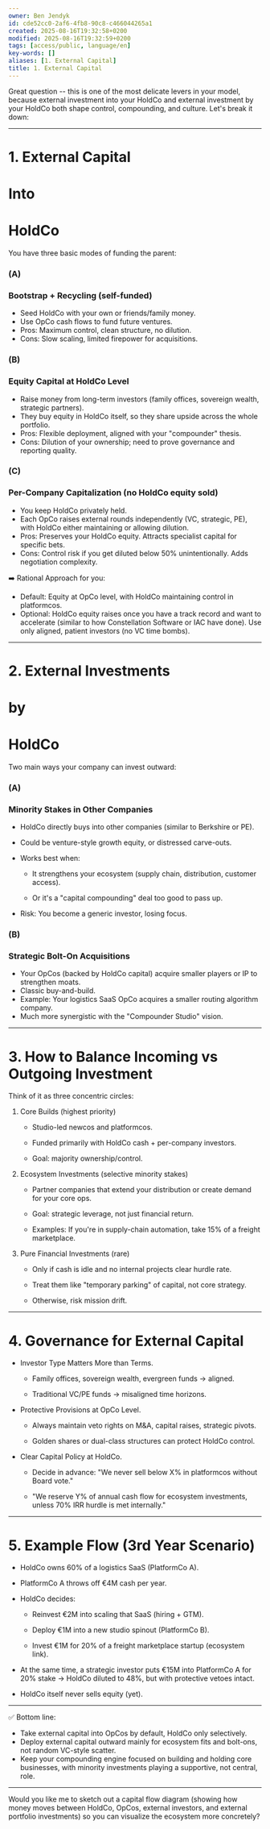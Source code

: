 ```yaml
---
owner: Ben Jendyk
id: cde52cc0-2af6-4fb8-90c8-c466044265a1
created: 2025-08-16T19:32:58+0200
modified: 2025-08-16T19:32:59+0200
tags: [access/public, language/en]
key-words: []
aliases: [1. External Capital]
title: 1. External Capital
---
```


Great question -- this is one of the most delicate levers in your model, because external investment into your HoldCo and external investment by your HoldCo both shape control, compounding, and culture. Let's break it down:
* * *

# 1. External Capital

# Into

#  HoldCo

  

You have three basic modes of funding the parent:

  

### (A)

### Bootstrap + Recycling (self-funded)
- Seed HoldCo with your own or friends/family money.
- Use OpCo cash flows to fund future ventures.
- Pros: Maximum control, clean structure, no dilution.
- Cons: Slow scaling, limited firepower for acquisitions.

  

### (B)

### Equity Capital at HoldCo Level

- Raise money from long-term investors (family offices, sovereign wealth, strategic partners).
- They buy equity in HoldCo itself, so they share upside across the whole portfolio.
- Pros: Flexible deployment, aligned with your "compounder" thesis.
- Cons: Dilution of your ownership; need to prove governance and reporting quality.

  

### (C)

### Per-Company Capitalization (no HoldCo equity sold)

- You keep HoldCo privately held.
- Each OpCo raises external rounds independently (VC, strategic, PE), with HoldCo either maintaining or allowing dilution.
- Pros: Preserves your HoldCo equity. Attracts specialist capital for specific bets.
- Cons: Control risk if you get diluted below 50% unintentionally. Adds negotiation complexity.

  

➡️ Rational Approach for you:

- Default: Equity at OpCo level, with HoldCo maintaining control in platformcos.
- Optional: HoldCo equity raises once you have a track record and want to accelerate (similar to how Constellation Software or IAC have done). Use only aligned, patient investors (no VC time bombs).
* * *

# 2. External Investments

# by

#  HoldCo

  

Two main ways your company can invest outward:

  

### (A)

### Minority Stakes in Other Companies

- HoldCo directly buys into other companies (similar to Berkshire or PE).
- Could be venture-style growth equity, or distressed carve-outs.
- Works best when:

    - It strengthens your ecosystem (supply chain, distribution, customer access).

    - Or it's a "capital compounding" deal too good to pass up.
- Risk: You become a generic investor, losing focus.

  

### (B)

### Strategic Bolt-On Acquisitions

- Your OpCos (backed by HoldCo capital) acquire smaller players or IP to strengthen moats.
- Classic buy-and-build.
- Example: Your logistics SaaS OpCo acquires a smaller routing algorithm company.
- Much more synergistic with the "Compounder Studio" vision.
* * *

# 3. How to Balance Incoming vs Outgoing Investment

  

Think of it as three concentric circles:

1. Core Builds (highest priority)

    - Studio-led newcos and platformcos.

    - Funded primarily with HoldCo cash + per-company investors.

    - Goal: majority ownership/control.

2. Ecosystem Investments (selective minority stakes)

    - Partner companies that extend your distribution or create demand for your core ops.

    - Goal: strategic leverage, not just financial return.

    - Examples: If you're in supply-chain automation, take 15% of a freight marketplace.

3. Pure Financial Investments (rare)

    - Only if cash is idle and no internal projects clear hurdle rate.

    - Treat them like "temporary parking" of capital, not core strategy.

    - Otherwise, risk mission drift.
* * *

# 4. Governance for External Capital

- Investor Type Matters More than Terms.

    - Family offices, sovereign wealth, evergreen funds → aligned.

    - Traditional VC/PE funds → misaligned time horizons.
- Protective Provisions at OpCo Level.

    - Always maintain veto rights on M&A, capital raises, strategic pivots.

    - Golden shares or dual-class structures can protect HoldCo control.
- Clear Capital Policy at HoldCo.

    - Decide in advance: "We never sell below X% in platformcos without Board vote."

    - "We reserve Y% of annual cash flow for ecosystem investments, unless 70% IRR hurdle is met internally."
* * *

# 5. Example Flow (3rd Year Scenario)

- HoldCo owns 60% of a logistics SaaS (PlatformCo A).
- PlatformCo A throws off €4M cash per year.
- HoldCo decides:

    - Reinvest €2M into scaling that SaaS (hiring + GTM).

    - Deploy €1M into a new studio spinout (PlatformCo B).

    - Invest €1M for 20% of a freight marketplace startup (ecosystem link).
- At the same time, a strategic investor puts €15M into PlatformCo A for 20% stake → HoldCo diluted to 48%, but with protective vetoes intact.
- HoldCo itself never sells equity (yet).
* * *

✅ Bottom line:

- Take external capital into OpCos by default, HoldCo only selectively.
- Deploy external capital outward mainly for ecosystem fits and bolt-ons, not random VC-style scatter.
- Keep your compounding engine focused on building and holding core businesses, with minority investments playing a supportive, not central, role.
* * *

Would you like me to sketch out a capital flow diagram (showing how money moves between HoldCo, OpCos, external investors, and external portfolio investments) so you can visualize the ecosystem more concretely?